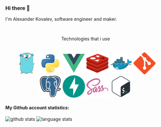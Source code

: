 ### Hi there 👋

I'm Alexander Kovalev, software engineer and maker.

<br>
<p align="center">
Technologies that i use
<br><br><br>
<img src="https://github.com/devicons/devicon/blob/master/icons/go/go-original.svg" alt="golang" width="70" height="70"/>
<img src="https://github.com/devicons/devicon/blob/master/icons/python/python-original.svg" alt="python" width="70" height="70"/>
<img src="https://github.com/devicons/devicon/blob/master/icons/vuejs/vuejs-original.svg" alt="vuejs" width="70" height="70"/>
<img src="https://github.com/devicons/devicon/blob/master/icons/redis/redis-original.svg" alt="redis" width="70" height="70"/>
<img src="https://github.com/devicons/devicon/blob/master/icons/docker/docker-original.svg" alt="docker" width="70" height="70"/>
<img src="https://github.com/devicons/devicon/blob/master/icons/git/git-original.svg" alt="git" width="70" height="70"/>
<img src="https://github.com/devicons/devicon/blob/master/icons/postgresql/postgresql-original.svg" alt="postgresql" width="70" height="70"/>
<img src="https://github.com/devicons/devicon/blob/develop/icons/fastapi/fastapi-original.svg" alt="fastapi" width="70" height="70"/>
<img src="https://github.com/devicons/devicon/blob/master/icons/sass/sass-original.svg" alt="saas" width="70" height="70"/>
<img src="https://github.com/devicons/devicon/blob/master/icons/bash/bash-original.svg" alt="bash" width="70" height="70"/>
<br>

#### My Github account statistics:

![github stats](https://github-readme-stats.vercel.app/api?username=iRay&show_icons=true&line_height=24&&count_private=true)
![language stats](https://github-readme-stats.vercel.app/api/top-langs/?username=iRay&layout=compact&langs_count=10)
